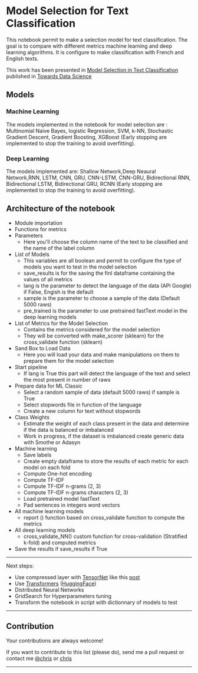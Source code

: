 # Model Selection for Text Classification

This notebook permit to make a selection model for text classification. The goal is to compare with different metrics machine learning and deep learning algorithms. It is configure to make classification with French and English texts.

This work has been presented in [Model Selection in Text Classification](https://towardsdatascience.com/model-selection-in-text-classification-ac13eedf6146) published in [Towards Data Science](https://towardsdatascience.com/)

## Models 
### Machine Learning
The models implemented in the notebook for model selection are :
Multinomial Naive Bayes, logistic Regression, SVM, k-NN, Stochastic Gradient Descent, Gradient Boosting, XGBoost (Early stopping are implemented to stop the training to avoid overfitting).

### Deep Learning
The models implemented are:
Shallow Network,Deep Neaural Network,RNN, LSTM, CNN, GRU, CNN-LSTM, CNN-GRU, Bidirectional RNN, Bidirectional LSTM, Bidirectional GRU, RCNN (Early stopping are implemented to stop the training to avoid overfitting).

## Architecture of the notebook
- Module importation
- Functions for metrics
- Parameters 
	- Here you'll choose the column name of the text to be classified and the name of the label column
- List of Models
	- This variables are all boolean and permit to configure the type of models you want to test in the model selection
	- save_results is for the saving the finl dataframe containing the values of all metrics
	- lang is the parameter to detect the language of the data (API Google) if False, Engish is the default
	- sample is the parameter to choose a sample of the data (Default 5000 raws)
	- pre_trained is the parameter to use pretrained fastText model in the deep learning models
- List of Metrics for the Model Selection
	- Contains the metrics considered for the model selection
	- They will be converted with make_scorer (sklearn) for the cross_validate function (sklearn)
- Sand Box to Load Data
	- Here you will load your data and make manipulations on them to prepare them for the model selection 
- Start pipeline
	- If lang is True this part will detect the language of the text and select the most present in number of raws
- Prepare data for ML Classic
	- Select a random sample of data (default 5000 raws) if sample is True
	- Select stopwords file in function of the language 
	- Create a new column for text without stopwords
- Class Weights 
	- Estimate the weight of each class present in the data and determine if the data is balanced or imbalanced
	- Work in progress, if the dataset is imbalanced create generic data with Smothe or Adasyn
- Machine learning
	- Save labels
	- Create empty dataframe to store the results of each metric for each model on each fold
	- Compute One-hot encoding
	- Compute TF-IDF
	- Compute TF-IDF n-grams (2, 3)
	- Compute TF-IDF n-grams characters (2, 3)
	- Load pretrained model fastText
	- Pad sentences in integers word vectors 
- All machine learning models
	- report () function based on cross_validate function to compute the metrics
- All deep learning models
	- cross_validate_NN() custom function for cross-validation (Stratified k-fold) and computed metrics
- Save the results if save_results if True

--- 
Next steps:
- Use compressed layer with [TensorNet](https://github.com/google/TensorNetwork) like this [post](https://blog.tensorflow.org/2020/02/speeding-up-neural-networks-using-tensornetwork-in-keras.html) 
- Use [Transformers](https://arxiv.org/abs/1706.03762) ([HuggingFace](https://huggingface.co/))
- Distributed Neural Networks
- GridSearch for Hyperparameters tuning
- Transform the notebook in script with dictionnary of models to test 
---
## Contribution
Your contributions are always welcome!

If you want to contribute to this list (please do), send me a pull request or contact me [@chris](twitter.com/Christo35427519) or [chris](linkedin.com/in/phdchristophepere)

--- 